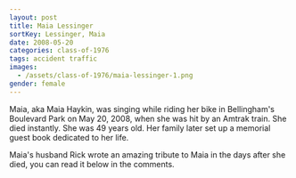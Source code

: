 ```yaml
---
layout: post
title: Maia Lessinger
sortKey: Lessinger, Maia
date: 2008-05-20
categories: class-of-1976
tags: accident traffic
images:
  - /assets/class-of-1976/maia-lessinger-1.png
gender: female
---
```

Maia, aka Maia Haykin, was singing while riding her bike in Bellingham's Boulevard Park on May 20, 2008, when she was hit by an Amtrak train. She died instantly. She was 49 years old. Her family later set up a memorial guest book dedicated to her life.

Maia's husband Rick wrote an amazing tribute to Maia in the days after she died, you can read it below in the comments.